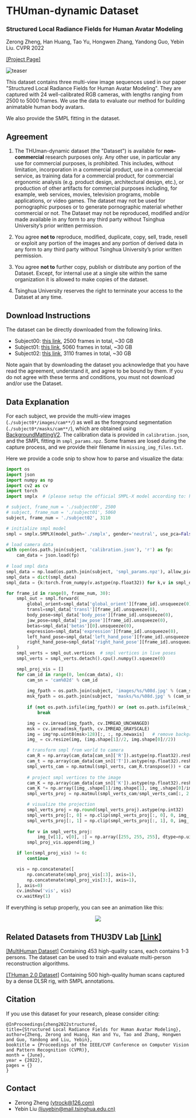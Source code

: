 # THUman-dynamic Dataset

### Structured Local Radiance Fields for Human Avatar Modeling
Zerong Zheng, Han Huang, Tao Yu, Hongwen Zhang, Yandong Guo, Yebin Liu.  CVPR 2022

[[Project Page]](http://www.liuyebin.com/slrf/slrf.html)

![teaser](./teaser.png)

This dataset contains three multi-view image sequences used in our paper "Structured Local Radiance Fields for Human Avatar Modeling". They are captured with 24 well-calibrated RGB cameras, with lengths ranging from 2500 to 5000 frames. We use the data to evaluate our method for building animatable human body avatars. 

We also provide the SMPL fitting in the dataset. 


## Agreement
1. The THUman-dynamic dataset (the "Dataset") is available for **non-commercial** research purposes only. Any other use, in particular any use for commercial purposes, is prohibited. This includes, without limitation, incorporation in a commercial product, use in a commercial service, as training data for a commercial product, for commercial ergonomic analysis (e.g. product design, architectural design, etc.), or production of other artifacts for commercial purposes including, for example, web services, movies, television programs, mobile applications, or video games. The dataset may not be used for pornographic purposes or to generate pornographic material whether commercial or not. The Dataset may not be reproduced, modified and/or made available in any form to any third party without Tsinghua University’s prior written permission.

2. You agree **not to** reproduce, modified, duplicate, copy, sell, trade, resell or exploit any portion of the images and any portion of derived data in any form to any third party without Tsinghua University’s prior written permission.

3. You agree **not to** further copy, publish or distribute any portion of the Dataset. Except, for internal use at a single site within the same organization it is allowed to make copies of the dataset.

4. Tsinghua University reserves the right to terminate your access to the Dataset at any time.


## Download Instructions 
The dataset can be directly downloaded from the following links.

* Subject00: [this link](), 2500 frames in total, ~30 GB
* Subject01: [this link](), 5060 frames in total, ~30 GB
* Subject02: [this link](), 3110 frames in total, ~30 GB


Note again that by downloading the dataset you acknowledge that you have read the agreement, understand it, and agree to be bound by them. If you do not agree with these terms and conditions, you must not download and/or use the Dataset.


## Data Explanation
For each subject, we provide the multi-view images (```./subject0*/images/cam**/```) as well as the foreground segmentation (```./subject0*/masks/cam**/```), which are obtained using [BackgroundMattingV2](https://github.com/PeterL1n/BackgroundMattingV2). The calibration data is provided in ```calibration.json```, and the SMPL fitting in ```smpl_params.npz```. Some frames are losed during the capture process, and we provide their filename in ```missing_img_files.txt```. 

Here we provide a code snip to show how to parse and visualize the data:
```python
import os
import json
import numpy as np
import cv2 as cv
import torch
import smplx  # (please setup the official SMPL-X model according to: https://pypi.org/project/smplx/)

# subject, frame_num = './subject00', 2500
# subject, frame_num = './subject01', 5060
subject, frame_num = './subject02', 3110

# initialize smpl model
smpl = smplx.SMPLX(model_path='./smplx', gender='neutral', use_pca=False, num_pca_comps=45, flat_hand_mean=True, batch_size=1)

# load camera data
with open(os.path.join(subject, 'calibration.json'), 'r') as fp:
    cam_data = json.load(fp)
    
# load smpl data
smpl_data = np.load(os.path.join(subject, 'smpl_params.npz'), allow_pickle=True)
smpl_data = dict(smpl_data)
smpl_data = {k:torch.from_numpy(v.astype(np.float32)) for k,v in smpl_data.items()}

for frame_id in range(0, frame_num, 30):
    smpl_out = smpl.forward(
        global_orient=smpl_data['global_orient'][frame_id].unsqueeze(0), 
        transl=smpl_data['transl'][frame_id].unsqueeze(0), 
        body_pose=smpl_data['body_pose'][frame_id].unsqueeze(0), 
        jaw_pose=smpl_data['jaw_pose'][frame_id].unsqueeze(0), 
        betas=smpl_data['betas'][0].unsqueeze(0), 
        expression=smpl_data['expression'][frame_id].unsqueeze(0), 
        left_hand_pose=smpl_data['left_hand_pose'][frame_id].unsqueeze(0), 
        right_hand_pose=smpl_data['right_hand_pose'][frame_id].unsqueeze(0), 
    )
    smpl_verts = smpl_out.vertices  # smpl vertices in live poses
    smpl_verts = smpl_verts.detach().cpu().numpy().squeeze(0)

    smpl_proj_vis = []
    for cam_id in range(0, len(cam_data), 4):
        cam_sn = 'cam%02d' % cam_id
        
        img_fpath = os.path.join(subject, 'images/%s/%08d.jpg' % (cam_sn, frame_id))
        msk_fpath = os.path.join(subject, 'masks/%s/%08d.jpg' % (cam_sn, frame_id))
        
        if (not os.path.isfile(img_fpath)) or (not os.path.isfile(msk_fpath)):
            break

        img = cv.imread(img_fpath, cv.IMREAD_UNCHANGED)
        msk = cv.imread(msk_fpath, cv.IMREAD_GRAYSCALE)
        img = img*np.uint8(msk>128)[:, :, np.newaxis]   # remove background
        img_ = cv.resize(img, (img.shape[1]//2, img.shape[0]//2))

        # transform smpl from world to camera
        cam_R = np.array(cam_data[cam_sn]['R']).astype(np.float32).reshape((3, 3))
        cam_t = np.array(cam_data[cam_sn]['T']).astype(np.float32).reshape((3,))
        smpl_verts_cam = np.matmul(smpl_verts, cam_R.transpose()) + cam_t.reshape(1, 3)
        
        # project smpl vertices to the image        
        cam_K = np.array(cam_data[cam_sn]['K']).astype(np.float32).reshape((3, 3))
        cam_K *= np.array([img_.shape[1]/img.shape[1], img_.shape[0]/img.shape[0], 1.0], dtype=np.float32).reshape(3, 1)
        smpl_verts_proj = np.matmul(smpl_verts_cam/smpl_verts_cam[:, 2:], cam_K.transpose())

        # visualize the projection        
        smpl_verts_proj = np.round(smpl_verts_proj).astype(np.int32)
        smpl_verts_proj[:, 0] = np.clip(smpl_verts_proj[:, 0], 0, img_.shape[1] - 1)
        smpl_verts_proj[:, 1] = np.clip(smpl_verts_proj[:, 1], 0, img_.shape[0] - 1)
    
        for v in smpl_verts_proj:
            img_[v[1], v[0], :] = np.array([255, 255, 255], dtype=np.uint8)
        smpl_proj_vis.append(img_)

    if len(smpl_proj_vis) != 6: 
        continue

    vis = np.concatenate([
        np.concatenate(smpl_proj_vis[:3], axis=1), 
        np.concatenate(smpl_proj_vis[3:], axis=1), 
    ], axis=0)
    cv.imshow('vis', vis)
    cv.waitKey(1)
```
If everything is setup properly, you can see an animation like this:
<p align="center"> 
    <img src="0000.gif">
</p>


## Related Datasets from THU3DV Lab [[Link]](http://liuyebin.com/)
[[MultiHuman Dataset]](https://github.com/y-zheng18/MultiHuman-Dataset/) Containing 453 high-quality scans, each contains 1-3 persons. The dataset can be used to train and evaluate multi-person reconstruction algorithms.

[[THuman 2.0 Dataset]](https://github.com/ytrock/THuman2.0-Dataset) Containing 500 high-quality human scans captured by a dense DLSR rig, with SMPL annotations. 



## Citation
If you use this dataset for your research, please consider citing:
```
@InProceedings{zheng2022structured,
title={Structured Local Radiance Fields for Human Avatar Modeling},
author={Zheng, Zerong and Huang, Han and Yu, Tao and Zhang, Hongwen and Guo, Yandong and Liu, Yebin},
booktitle = {Proceedings of the IEEE/CVF Conference on Computer Vision and Pattern Recognition (CVPR)},
month = {June},
year = {2022},
pages = {}
}
```

## Contact
- Zerong Zheng [(ytrock@126.com)](mailto:zrzheng1995@foxmail.com)
- Yebin Liu [(liuyebin@mail.tsinghua.edu.cn)](mailto:liuyebin@mail.tsinghua.edu.cn)